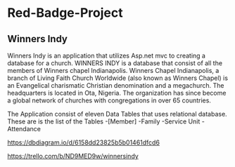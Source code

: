 # Red-Badge-Project

## Winners Indy

Winners Indy is an application that  utilizes Asp.net mvc  to creating a database for a church. WINNERS INDY is a database that consist of all the members of Winners chapel Indianapolis. Winners Chapel Indianapolis, a branch of Living Faith Church Worldwide (also known as Winners Chapel) is an Evangelical charismatic Christian denomination and a megachurch. The headquarters is located in Ota, Nigeria. The organization has since become a global network of churches with congregations in over 65 countries.

The Application consist of eleven Data Tables that uses relational database. These are is the list of the Tables 
-[Member]
-Family
-Service Unit
-Attendance



https://dbdiagram.io/d/6158dd23825b5b01461dfcd6

https://trello.com/b/ND9MED9w/winnersindy
